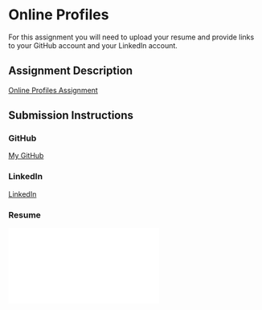 # Online Profiles

For this assignment you will need to upload your resume and provide links to your GitHub account and your LinkedIn account.

## Assignment Description

[Online Profiles Assignment](https://education.launchcode.org/liftoff/modules/assignments/online-profiles)

## Submission Instructions

### GitHub

[My GitHub](https://github.com/sniemeyer1?tab=repositories)

### LinkedIn

[LinkedIn](https://www.linkedin.com/in/savannah-niemeyer-20579874/)

### Resume

![Resume](/assets/resume-launchcode-04-2020.pdf)
